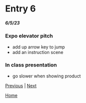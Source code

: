 # Entry 6
##### 6/5/23

### Expo elevator pitch
* add up arrow key to jump 
* add an instruction scene 
### In class presentation 
* go slower when showing product

[Previous](entry05.md) | [Next](entry07.md)

[Home](../README.md)
